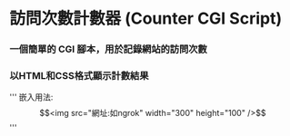 # 訪問次數計數器 (Counter CGI Script)
### 一個簡單的 CGI 腳本，用於記錄網站的訪問次數 
### 以HTML和CSS格式顯示計數結果

'''
嵌入用法:
$$<img src="網址:如ngrok" width="300" height="100" />$$
'''
